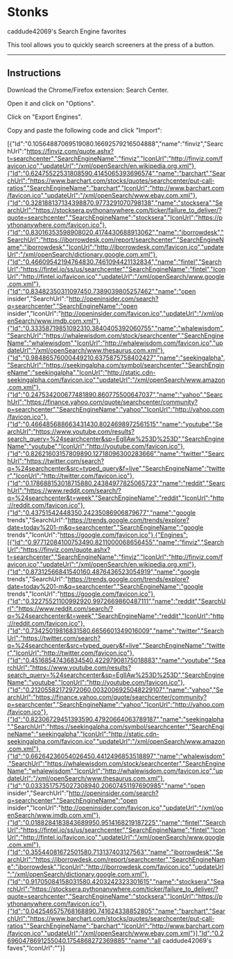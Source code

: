 # Stonks
caddude42069's Search Engine favorites

This tool allows you to quickly search screeners at the press of a button.

----------------------------------------------------------------------------------
Instructions
----------------------------------------------------------------------------------
Download the Chrome/Firefox extension: Search Center.

Open it and click on "Options".

Click on "Export Engines".

Copy and paste the following code and click "Import":


[{"Id":"0.10564887069519080.16692579216504888","name":"finviz","SearchUrl":"https://finviz.com/quote.ashx?t=searchcenter","SearchEngineName":"finviz","IconUrl":"http://finviz.com/favicon.ico","updateUrl":"/xml/openSearch/en.wikipedia.org.xml"},{"Id":"0.62475522531808590.4145065393696574","name":"barchart","SearchUrl":"https://www.barchart.com/stocks/quotes/searchcenter/put-call-ratios","SearchEngineName":"barchart","IconUrl":"http://www.barchart.com/favicon.ico","updateUrl":"/xml/openSearch/www.ebay.com.xml"},{"Id":"0.328188137134398870.9773291070798138","name":"stocksera","SearchUrl":"https://stocksera.pythonanywhere.com/ticker/failure_to_deliver/?quote=searchcenter","SearchEngineName":"stocksera","IconUrl":"https://pythonanywhere.com/favicon.ico"},{"Id":"0.83016353598908020.4174430688913062","name":"iborrowdesk","SearchUrl":"https://iborrowdesk.com/report/searchcenter","SearchEngineName":"iborrowdesk","IconUrl":"http://iborrowdesk.com/favicon.ico","updateUrl":"/xml/openSearch/dictionary.google.com.xml"},{"Id":"0.46609542194764830.7461094421132834","name":"fintel","SearchUrl":"https://fintel.io/ss/us/searchcenter","SearchEngineName":"fintel","IconUrl":"http://fintel.io/favicon.ico","updateUrl":"/xml/openSearch/www.google.com.xml"},{"Id":"0.83482350311097450.7389039805257462","name":"open insider","SearchUrl":"http://openinsider.com/search?q=searchcenter","SearchEngineName":"open insider","IconUrl":"http://openinsider.com/favicon.ico","updateUrl":"/xml/openSearch/www.imdb.com.xml"},{"Id":"0.33358719851092310.3840405392060755","name":"whalewisdom","SearchUrl":"https://whalewisdom.com/stock/searchcenter","SearchEngineName":"whalewisdom","IconUrl":"http://whalewisdom.com/favicon.ico","updateUrl":"/xml/openSearch/www.thesaurus.com.xml"},{"Id":"0.98486576000449210.6375875758402427","name":"seekingalpha","SearchUrl":"https://seekingalpha.com/symbol/searchcenter","SearchEngineName":"seekingalpha","IconUrl":"http://static.cdn-seekingalpha.com/favicon.ico","updateUrl":"/xml/openSearch/www.amazon.com.xml"},{"Id":"0.247534200677481890.860775500647037","name":"yahoo","SearchUrl":"https://finance.yahoo.com/quote/searchcenter/community?p=searchcenter","SearchEngineName":"yahoo","IconUrl":"http://yahoo.com/favicon.ico"},{"Id":"0.466485688663431430.8024698972561515","name":"youtube","SearchUrl":"https://www.youtube.com/results?search_query=%24searchcenter&sp=EgIIAw%253D%253D","SearchEngineName":"youtube","IconUrl":"http://youtube.com/favicon.ico"},{"Id":"0.82621603157809890.12718096300283666","name":"twitter","SearchUrl":"https://twitter.com/search?q=%24searchcenter&src=typed_query&f=live","SearchEngineName":"twitter","IconUrl":"http://twitter.com/favicon.ico"},{"Id":"0.178688153018715880.24384977825065723","name":"reddit","SearchUrl":"https://www.reddit.com/search/?q=%24searchcenter&t=week","SearchEngineName":"reddit","IconUrl":"http://reddit.com/favicon.ico"},{"Id":"0.43751542448350.24235086906879677","name":"google trends","SearchUrl":"https://trends.google.com/trends/explore?date=today%201-m&q=searchcenter","SearchEngineName":"google trends","IconUrl":"https://google.com/favicon.ico"},{"Engines":[{"Id":"0.97712084100753490.8211000068656455","name":"finviz","SearchUrl":"https://finviz.com/quote.ashx?t=searchcenter","SearchEngineName":"finviz","IconUrl":"http://finviz.com/favicon.ico","updateUrl":"/xml/openSearch/en.wikipedia.org.xml"},{"Id":"0.87312566841540160.4876436523054919","name":"google trends","SearchUrl":"https://trends.google.com/trends/explore?date=today%201-m&q=searchcenter","SearchEngineName":"google trends","IconUrl":"https://google.com/favicon.ico"},{"Id":"0.32275521100992920.9972669860487111","name":"reddit","SearchUrl":"https://www.reddit.com/search/?q=%24searchcenter&t=week","SearchEngineName":"reddit","IconUrl":"http://reddit.com/favicon.ico"},{"Id":"0.73425019816831580.6656601349016009","name":"twitter","SearchUrl":"https://twitter.com/search?q=%24searchcenter&src=typed_query&f=live","SearchEngineName":"twitter","IconUrl":"http://twitter.com/favicon.ico"},{"Id":"0.45168547436834540.42297908175018883","name":"youtube","SearchUrl":"https://www.youtube.com/results?search_query=%24searchcenter&sp=EgIIAw%253D%253D","SearchEngineName":"youtube","IconUrl":"http://youtube.com/favicon.ico"},{"Id":"0.21205582172972060.0032006925048229107","name":"yahoo","SearchUrl":"https://finance.yahoo.com/quote/searchcenter/community?p=searchcenter","SearchEngineName":"yahoo","IconUrl":"http://yahoo.com/favicon.ico"},{"Id":"0.82306729451393590.47920664063789187","name":"seekingalpha","SearchUrl":"https://seekingalpha.com/symbol/searchcenter","SearchEngineName":"seekingalpha","IconUrl":"http://static.cdn-seekingalpha.com/favicon.ico","updateUrl":"/xml/openSearch/www.amazon.com.xml"},{"Id":"0.66264236054026450.4412496853518897","name":"whalewisdom","SearchUrl":"https://whalewisdom.com/stock/searchcenter","SearchEngineName":"whalewisdom","IconUrl":"http://whalewisdom.com/favicon.ico","updateUrl":"/xml/openSearch/www.thesaurus.com.xml"},{"Id":"0.0333517575027308940.20607451197690985","name":"open insider","SearchUrl":"http://openinsider.com/search?q=searchcenter","SearchEngineName":"open insider","IconUrl":"http://openinsider.com/favicon.ico","updateUrl":"/xml/openSearch/www.imdb.com.xml"},{"Id":"0.0188284183843689950.9514168219187225","name":"fintel","SearchUrl":"https://fintel.io/ss/us/searchcenter","SearchEngineName":"fintel","IconUrl":"http://fintel.io/favicon.ico","updateUrl":"/xml/openSearch/www.google.com.xml"},{"Id":"0.35544081672501580.713137403127563","name":"iborrowdesk","SearchUrl":"https://iborrowdesk.com/report/searchcenter","SearchEngineName":"iborrowdesk","IconUrl":"http://iborrowdesk.com/favicon.ico","updateUrl":"/xml/openSearch/dictionary.google.com.xml"},{"Id":"0.91705084158031580.4203242323301615","name":"stocksera","SearchUrl":"https://stocksera.pythonanywhere.com/ticker/failure_to_deliver/?quote=searchcenter","SearchEngineName":"stocksera","IconUrl":"https://pythonanywhere.com/favicon.ico"},{"Id":"0.042546575768168890.741624338852805","name":"barchart","SearchUrl":"https://www.barchart.com/stocks/quotes/searchcenter/put-call-ratios","SearchEngineName":"barchart","IconUrl":"http://www.barchart.com/favicon.ico","updateUrl":"/xml/openSearch/www.ebay.com.xml"}],"Id":"0.26960478691255040.1754868272369885","name":"all caddude42069's faves","IconUrl":""}]
